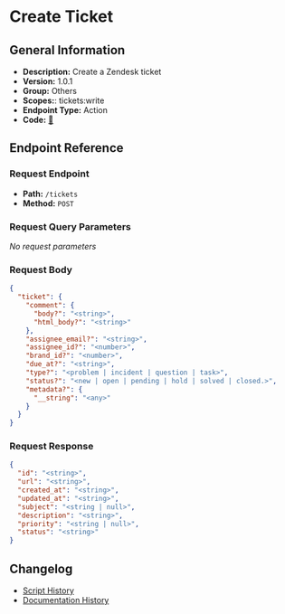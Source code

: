 # Create Ticket

## General Information

- **Description:** Create a Zendesk ticket
- **Version:** 1.0.1
- **Group:** Others
- **Scopes:**: tickets:write
- **Endpoint Type:** Action
- **Code:** [🔗](https://github.com/NangoHQ/integration-templates/tree/main/integrations/zendesk/actions/create-ticket.ts)


## Endpoint Reference

### Request Endpoint

- **Path:** `/tickets`
- **Method:** `POST`

### Request Query Parameters

_No request parameters_

### Request Body

```json
{
  "ticket": {
    "comment": {
      "body?": "<string>",
      "html_body?": "<string>"
    },
    "assignee_email?": "<string>",
    "assignee_id?": "<number>",
    "brand_id?": "<number>",
    "due_at?": "<string>",
    "type?": "<problem | incident | question | task>",
    "status?": "<new | open | pending | hold | solved | closed.>",
    "metadata?": {
      "__string": "<any>"
    }
  }
}
```

### Request Response

```json
{
  "id": "<string>",
  "url": "<string>",
  "created_at": "<string>",
  "updated_at": "<string>",
  "subject": "<string | null>",
  "description": "<string>",
  "priority": "<string | null>",
  "status": "<string>"
}
```

## Changelog

- [Script History](https://github.com/NangoHQ/integration-templates/commits/main/integrations/zendesk/actions/create-ticket.ts)
- [Documentation History](https://github.com/NangoHQ/integration-templates/commits/main/integrations/zendesk/actions/create-ticket.md)

<!-- END  GENERATED CONTENT -->

